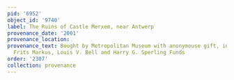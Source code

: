 ```yaml
---
pid: '6952'
object_id: '9740'
label: The Ruins of Castle Merxem, near Antwerp
provenance_date: '2001'
provenance_location:
provenance_text: Bought by Metropolitan Museum with anonymouse gift, in memory of
  Frits Markus, Louis V. Bell and Harry G. Sperling Funds
order: '2307'
collection: provenance
---
```

